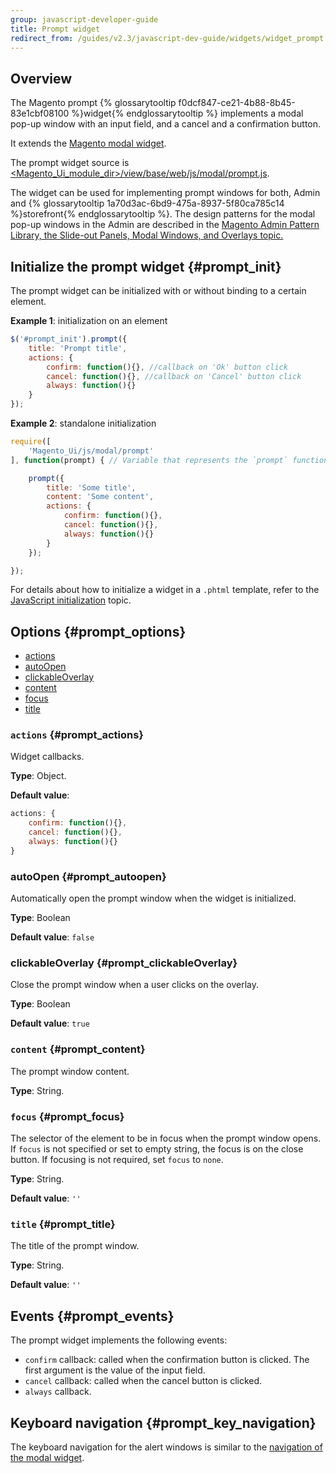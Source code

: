 ```yaml
---
group: javascript-developer-guide
title: Prompt widget
redirect_from: /guides/v2.3/javascript-dev-guide/widgets/widget_prompt.html
---
```


## Overview

The Magento prompt {% glossarytooltip f0dcf847-ce21-4b88-8b45-83e1cbf08100 %}widget{% endglossarytooltip %} implements a modal pop-up window with an input field, and a cancel and a confirmation button.

It extends the [Magento modal widget].

The prompt widget source is [\<Magento\_Ui\_module\_dir\>/view/base/web/js/modal/prompt.js].

The widget can be used for implementing prompt windows for both, Admin and {% glossarytooltip 1a70d3ac-6bd9-475a-8937-5f80ca785c14 %}storefront{% endglossarytooltip %}. The design patterns for the modal pop-up windows in the Admin are described in the [Magento Admin Pattern Library, the Slide-out Panels, Modal Windows, and Overlays topic.]

## Initialize the prompt widget {#prompt_init}

The prompt widget can be initialized with or without binding to a certain element.

**Example 1**: initialization on an element

```javascript
$('#prompt_init').prompt({
    title: 'Prompt title',
    actions: {
        confirm: function(){}, //callback on 'Ok' button click
        cancel: function(){}, //callback on 'Cancel' button click
        always: function(){}
    }
});
```

**Example 2**: standalone initialization

```javascript
require([
    'Magento_Ui/js/modal/prompt'
], function(prompt) { // Variable that represents the `prompt` function

    prompt({
        title: 'Some title',
        content: 'Some content',
        actions: {
            confirm: function(){},
            cancel: function(){},
            always: function(){}
        }
    });

});
```

For details about how to initialize a widget in a `.phtml` template, refer to the [JavaScript initialization] topic.

## Options {#prompt_options}

* [actions](#prompt_actions)
* [autoOpen](#prompt_autoopen)
* [clickableOverlay](#prompt_clickableOverlay)
* [content](#prompt_content)
* [focus](#prompt_focus)
* [title](#prompt_title)

### `actions` {#prompt_actions}

Widget callbacks.

**Type**: Object.

**Default value**:

```javascript
actions: {
    confirm: function(){},
    cancel: function(){},
    always: function(){}
}
```

### autoOpen {#prompt_autoopen}

Automatically open the prompt window when the widget is initialized.

**Type**: Boolean

**Default value**: `false`

### clickableOverlay {#prompt_clickableOverlay}

Close the prompt window when a user clicks on the overlay.

**Type**: Boolean

**Default value**: `true`

### `content` {#prompt_content}

The prompt window content.

**Type**: String.

### `focus` {#prompt_focus}

The selector of the element to be in focus when the prompt window opens.
If `focus` is not specified or set to empty string, the focus is on the close button. If focusing is not required, set `focus` to `none`.

**Type**: String.

**Default value**: `''`

### `title` {#prompt_title}

The title of the prompt window.

**Type**: String.

**Default value**: `''`

## Events {#prompt_events}

The prompt widget implements the following events:

* `confirm` callback: called when the confirmation button is clicked. The first argument is the value of the input field.
* `cancel` callback: called when the cancel button is clicked.
* `always` callback.

## Keyboard navigation {#prompt_key_navigation}

The keyboard navigation for the alert windows is similar to the [navigation of the modal widget].

[magento modal widget]: {{page.baseurl}}/javascript-development/jquery-widget/modal.html

[\<magento\_ui\_module\_dir\>/view/base/web/js/modal/prompt.js]: {{site.mage2000url}}app/code/Magento/Ui/view/base/web/js/modal/prompt.js

[magento admin pattern library, the slide-out panels, modal windows, and overlays topic.]: {{page.baseurl}}/pattern-library/containers/slideouts-modals-overlays.html#modals

[javascript initialization]: {{page.baseurl}}/javascript-development/core-concepts/script-initialize-call.html

[navigation of the modal widget]: {{page.baseurl}}/javascript-development/jquery-widget/modal.html#key_navigation

